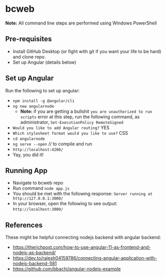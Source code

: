 # bcweb
**Note:** All command line steps are performed using Windows PowerShell
## Pre-requisites 
- Install GitHub Desktop (or fight with git if you want your life to be hard) and clone repo.
- Set up Angular (details below)

## Set up Angular
Run the following to set up angular:
- `npm install -g @angular/cli`
- `ng new angularnode`
  - **Note:** if you are getting a bullshit `you are unauthorized to run scripts` error at this step, run the following command, as administrator, `Set-ExecutionPolicy RemoteSigned`
- `Would you like to add Angular routing?` YES
- `Which stylesheet format would you like to use?` CSS
- `cd angularnode`
- `ng serve --open` // to compile and run
- `http://localhost:4200/`
- Yay, you did it!

## Running App
- Navigate to bcweb repo
- Run command `node app.js`
- You should be met with the following response: `Server running at http://127.0.0.1:3000/`
- In your browser, open the following to see output: `http://localhost:3000/`

## References
These might be helpful connecting nodejs backend with angular backend:
- https://therichpost.com/how-to-use-angular-11-as-frontend-and-nodejs-as-backend/
- https://dev.to/rajesh04159786/connecting-angular-application-with-nodejs-backend-1l81
- https://github.com/bbachi/angular-nodejs-example